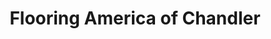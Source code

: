 ---
title: "Flooring America of Chandler"
url: /chandler/flooring-america-of-chandler/
shop: Fußböden
---